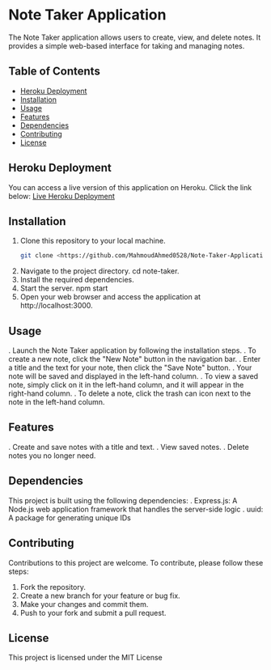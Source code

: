 # Note Taker Application

The Note Taker application allows users to create, view, and delete notes. It provides a simple web-based interface for taking and managing notes.

## Table of Contents

- [Heroku Deployment](#heroku-deployment)
- [Installation](#installation)
- [Usage](#usage)
- [Features](#features)
- [Dependencies](#dependencies)
- [Contributing](#contributing)
- [License](#license)

## Heroku Deployment

You can access a live version of this application on Heroku. Click the link below:
[Live Heroku Deployment](https://note-taker0528-0147fa6c91e6.herokuapp.com/)

## Installation

1. Clone this repository to your local machine.
   ```bash
   git clone <https://github.com/MahmoudAhmed0528/Note-Taker-Application.git>
   ```
2. Navigate to the project directory.
   cd note-taker.
3. Install the required dependencies.
4. Start the server.
   npm start
5. Open your web browser and access the application at http://localhost:3000.

## Usage

. Launch the Note Taker application by following the installation steps.
. To create a new note, click the "New Note" button in the navigation bar.
. Enter a title and the text for your note, then click the "Save Note" button.
. Your note will be saved and displayed in the left-hand column.
. To view a saved note, simply click on it in the left-hand column, and it will appear in the right-hand column.
. To delete a note, click the trash can icon next to the note in the left-hand column.

## Features

. Create and save notes with a title and text.
. View saved notes.
. Delete notes you no longer need.

## Dependencies

This project is built using the following dependencies:
. Express.js: A Node.js web application framework that handles the server-side logic
. uuid: A package for generating unique IDs

## Contributing

Contributions to this project are welcome. To contribute, please follow these steps:

1. Fork the repository.
2. Create a new branch for your feature or bug fix.
3. Make your changes and commit them.
4. Push to your fork and submit a pull request.

## License

This project is licensed under the MIT License
